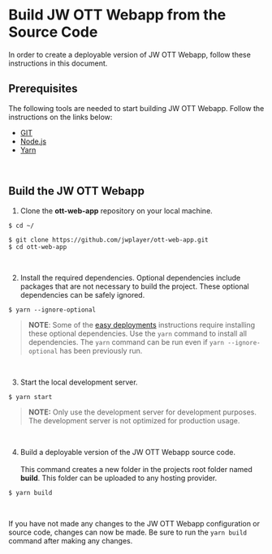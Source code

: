 # Build JW OTT Webapp from the Source Code

In order to create a deployable version of JW OTT Webapp, follow these instructions in this document.

## Prerequisites

The following tools are needed to start building JW OTT Webapp. Follow the instructions on the links below:

- [GIT](https://git-scm.com/)
- [Node.js](https://nodejs.org/)
- [Yarn](https://yarnpkg.com/)

<br />

## Build the JW OTT Webapp

1. Clone the **ott-web-app** repository on your local machine.

```shell
$ cd ~/

$ git clone https://github.com/jwplayer/ott-web-app.git
$ cd ott-web-app
```

<br />

2. Install the required dependencies. Optional dependencies include packages that are not necessary to build the project. These optional dependencies can be safely ignored.

```shell
$ yarn --ignore-optional
```

> **NOTE**: Some of the [easy deployments](./easy-deployments.md) instructions require installing these optional dependencies. Use the `yarn` command to install all dependencies. The `yarn` command can be run even if  `yarn --ignore-optional` has been previously run.

<br />

3. Start the local development server.

```shell
$ yarn start
```

> **NOTE:**  Only use the development server for development purposes. The development server is not optimized for production usage.

<br />

4. Build a deployable version of the JW OTT Webapp source code.<br /><br />This command creates a new folder in the projects root folder named **build**. This folder can be uploaded to any hosting provider.

```shell
$ yarn build
```
<br />

If you have not made any changes to the JW OTT Webapp configuration or source code, changes can now be made. Be sure to run the `yarn build` command after making any changes.
